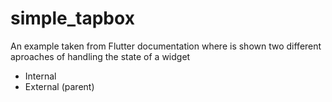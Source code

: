 # simple_tapbox

An example taken from Flutter documentation where is shown two different aproaches of handling the state of a widget

- Internal
- External (parent)
  